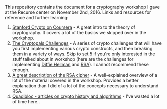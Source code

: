 This repository contains the document for a cryptography workshop I gave at the Recurse center on November 2nd, 2016. Links and resources for reference and further learning:

1. [Stanford Crypto on Coursera](https://www.coursera.org/learn/crypto/) - A great intro to the theory of cryptography. It covers a lot of the basics we skipped over in the workshop.
2. [The Cryptopals Challenges](http://cryptopals.com/) - A series of crypto challenges that will have you first implementing various crypto constructs, and then breaking them in a variety of ways. Skip to set 5 if you're only interested in the stuff talked about in workshop (here are the challenges for implementing [Diffie Hellman](http://cryptopals.com/sets/5/challenges/33) and [RSA](http://cryptopals.com/sets/5/challenges/39)). I cannot recommend these enough.
3. [A great description of the RSA cipher](http://www.muppetlabs.com/~breadbox/txt/rsa.html#1) - A well-explained overview of a lot of the material covered in the workshop. Provides a better explanation than I did of a lot of the concepts necessary to understand RSA.
4. [Quadibloc - articles on crypto history and algorithms](http://www.quadibloc.com/crypto/jscrypt.htm) - I've wasted a lot of time here..
